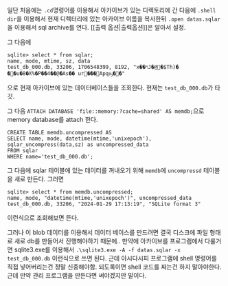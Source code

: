 일단 처음에는 `.cd`명령어를 이용해서 아카이브가 있는 디렉토리에 간 다음에 `.shell dir`을 이용해서 현재 디렉터리에 있는 아카이브 이름을 복사한뒤 `.open datas.sqlar`을 이용해서 sql archive를 연다. [[출력 옵션|출력옵션]]은 알아서 설정.

그 다음에 
```sqlite
sqlite> select * from sqlar;
name, mode, mtime, sz, data
test_db_000.db, 33206, 1706548399, 8192, "x��ױJ�@�$Th)� ��u�8�X%�P��4��@�As�� ur���Apqҧ��"
```
으로 현재 아카이브에 있는 데이터베이스들을 조회한다. 현재는 `test_db_000.db`가 타깃.

그 다음 `ATTACH DATABASE 'file::memory:?cache=shared' AS memdb;`으로 memory database를
attach 한다.
```sqlite
CREATE TABLE memdb.uncompressed AS  
SELECT name, mode, datetime(mtime,'unixepoch'), sqlar_uncompress(data,sz) as uncompressed_data  
FROM sqlar  
WHERE name='test_db_000.db';
```
그 다음에 sqlar 테이블에 있는 데이터를 꺼내오기 위해 `memdb`에 `uncompressd` 테이블을 새로 만든다. 그러면
```sqlite
sqlite> select * from memdb.uncompressed;
name, mode, "datetime(mtime,'unixepoch')", uncompressed_data
test_db_000.db, 33206, "2024-01-29 17:13:19", "SQLite format 3"
```
이런식으로 조회해보면 뜬다.

그러나 이 blob 데이터를 이용해서 데이터 베이스를 만드려면 결국 디스크에 파일 형태로 새로 db를 만들어서 진행해야하기 때문에.. 만약에 아카이브를 프로그램에서 다룰거면 
sqlite3.exe를 이용해서 
`.\sqlite3.exe -A -f datas.sqlar -x test_db_000.db` 이런식으로 쓰면 된다.
근데 아시다시피 프로그램에 shell 명령어를 직접 넣어버리는건 정말 신중해야함. 되도록이면
shell 코드를 짜는건 하지 말아야한다. 근데 만약 관리 프로그램을 만든다면 써야겠지만 말이다.